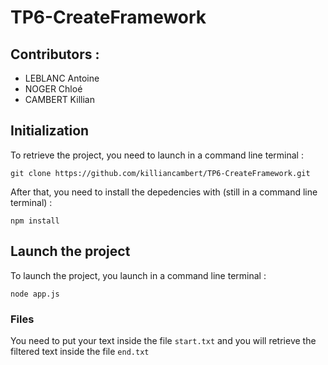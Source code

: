 # TP6-CreateFramework
## Contributors :
- LEBLANC Antoine
- NOGER Chloé
- CAMBERT Killian

## Initialization
To retrieve the project, you need to launch in a command line terminal :
```
git clone https://github.com/killiancambert/TP6-CreateFramework.git
```

After that, you need to install the depedencies with (still in a command line terminal) :
```
npm install
```

## Launch the project
To launch the project, you launch in a command line terminal : 
```
node app.js
```

### Files
You need to put your text inside the file `start.txt` and you will retrieve the filtered text inside the file `end.txt`

